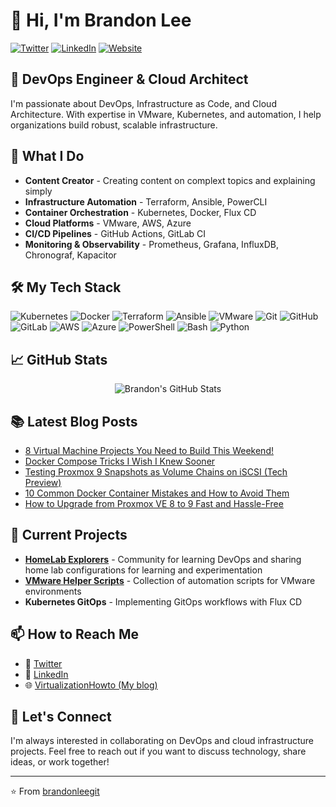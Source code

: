 # 👋 Hi, I'm Brandon Lee

[![Twitter](https://img.shields.io/twitter/follow/brandonlee?style=social)](https://twitter.com/vspinmaster)
[![LinkedIn](https://img.shields.io/badge/LinkedIn-Connect-blue)](https://www.linkedin.com/in/brandon-lee-vht/)
[![Website](https://img.shields.io/badge/Website-Visit-brightgreen)](https://www.virtualizationhowto.com)

## 💼 DevOps Engineer & Cloud Architect

I'm passionate about DevOps, Infrastructure as Code, and Cloud Architecture. With expertise in VMware, Kubernetes, and automation, I help organizations build robust, scalable infrastructure.

## 🚀 What I Do

- **Content Creator** - Creating content on complext topics and explaining simply
- **Infrastructure Automation** - Terraform, Ansible, PowerCLI
- **Container Orchestration** - Kubernetes, Docker, Flux CD
- **Cloud Platforms** - VMware, AWS, Azure
- **CI/CD Pipelines** - GitHub Actions, GitLab CI
- **Monitoring & Observability** - Prometheus, Grafana, InfluxDB, Chronograf, Kapacitor

## 🛠️ My Tech Stack

<p>
  <img alt="Kubernetes" src="https://img.shields.io/badge/-Kubernetes-326CE5?style=flat-square&logo=kubernetes&logoColor=white" />
  <img alt="Docker" src="https://img.shields.io/badge/-Docker-46a2f1?style=flat-square&logo=docker&logoColor=white" />
  <img alt="Terraform" src="https://img.shields.io/badge/-Terraform-7B42BC?style=flat-square&logo=terraform&logoColor=white" />
  <img alt="Ansible" src="https://img.shields.io/badge/-Ansible-EE0000?style=flat-square&logo=ansible&logoColor=white" />
  <img alt="VMware" src="https://img.shields.io/badge/-VMware-607078?style=flat-square&logo=vmware&logoColor=white" />
  <img alt="Git" src="https://img.shields.io/badge/-Git-F05032?style=flat-square&logo=git&logoColor=white" />
  <img alt="GitHub" src="https://img.shields.io/badge/-GitHub-181717?style=flat-square&logo=github&logoColor=white" />
  <img alt="GitLab" src="https://img.shields.io/badge/-GitLab-FCA121?style=flat-square&logo=gitlab&logoColor=white" />
  <img alt="AWS" src="https://img.shields.io/badge/-AWS-232F3E?style=flat-square&logo=amazon-aws&logoColor=white" />
  <img alt="Azure" src="https://img.shields.io/badge/-Azure-0089D6?style=flat-square&logo=microsoft-azure&logoColor=white" />
  <img alt="PowerShell" src="https://img.shields.io/badge/-PowerShell-5391FE?style=flat-square&logo=powershell&logoColor=white" />
  <img alt="Bash" src="https://img.shields.io/badge/-Bash-4EAA25?style=flat-square&logo=gnu-bash&logoColor=white" />
  <img alt="Python" src="https://img.shields.io/badge/-Python-3776AB?style=flat-square&logo=python&logoColor=white" />
</p>

## 📈 GitHub Stats

<div align="center">
  <img src="https://github-readme-stats.vercel.app/api?username=brandonleegit&show_icons=true&count_private=true&theme=radical" alt="Brandon's GitHub Stats" />
</div>

## 📚 Latest Blog Posts

<!-- BLOG-POST-LIST:START -->
- [8 Virtual Machine Projects You Need to Build This Weekend!](https://www.virtualizationhowto.com/2025/08/8-virtual-machine-projects-you-need-to-build-this-weekend/)
- [Docker Compose Tricks I Wish I Knew Sooner](https://www.virtualizationhowto.com/2025/08/docker-compose-tricks-i-wish-i-knew-sooner/)
- [Testing Proxmox 9 Snapshots as Volume Chains on iSCSI &lpar;Tech Preview&rpar;](https://www.virtualizationhowto.com/2025/08/testing-proxmox-9-snapshots-as-volume-chains-on-iscsi-tech-preview/)
- [10 Common Docker Container Mistakes and How to Avoid Them](https://www.virtualizationhowto.com/2025/08/10-common-docker-container-mistakes-and-how-to-avoid-them/)
- [How to Upgrade from Proxmox VE 8 to 9 Fast and Hassle-Free](https://www.virtualizationhowto.com/2025/08/how-to-upgrade-from-proxmox-ve-8-to-9-fast-and-hassle-free/)
<!-- BLOG-POST-LIST:END -->

## 🌱 Current Projects

- [**HomeLab Explorers**](https://www.skool.com/homelabexplorers/about?ref=25f64c297b724689ae81c7dd30ba2c21) - Community for learning DevOps and sharing home lab configurations for learning and experimentation
- [**VMware Helper Scripts**](https://github.com/brandonleegit/vmware-helper-scripts) - Collection of automation scripts for VMware environments
- **Kubernetes GitOps** - Implementing GitOps workflows with Flux CD

## 📫 How to Reach Me

- 💬 [Twitter](https://twitter.com/vspinmaster)
- 👔 [LinkedIn](https://www.linkedin.com/in/brandon-lee-vht/)
- 🌐 [VirtualizationHowto (My blog)](https://www.virtualizationhowto.com)

## 🤝 Let's Connect

I'm always interested in collaborating on DevOps and cloud infrastructure projects. Feel free to reach out if you want to discuss technology, share ideas, or work together!

---

⭐️ From [brandonleegit](https://github.com/brandonleegit)
